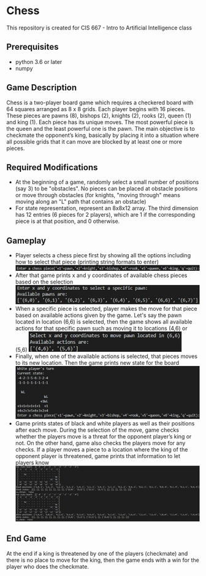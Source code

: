 # Chess

This repository is created for CIS 667 - Intro to Artificial Intelligence class

## Prerequisites
* python 3.6 or later
* numpy

## Game Description
Chess is a two-player board game which requires a checkered board with 64 squares arranged as 8 x 8 grids. Each player begins with 16 pieces. These pieces are pawns (8), bishops (2), knights (2), rooks (2), queen (1) and king (1). Each piece has its unique moves. The most powerful piece is the queen and the least powerful one is the pawn. The main objective is to checkmate the opponent’s king, basically by placing it into a situation where all possible grids that it can move are blocked by at least one or more pieces.

## Required Modifications
* At the beginning of a game, randomly select a small number of positions (say 3) to be "obstacles".  No pieces can be placed at obstacle positions or move through obstacles (for knights, "moving through" means moving along an "L" path that contains an obstacle)
* For state representation, represent an 8x8x12 array.  The third dimension has 12 entries (6 pieces for 2 players), which are 1 if the corresponding piece is at that position, and 0 otherwise.

## Gameplay
* Player selects a chess piece first by showing all the options including how to select that piece (printing string formats to enter)
![1](/images/1.jpg)
* After that game prints x and y coordinates of available chess pieces based on the selection
![2](/images/2.jpg)
* When a specific piece is selected, player makes the move for that piece based on available actions given by the game. Let's say the pawn located in location (6,6) is selected, then the game shows all available actions for that specific pawn such as moving it to locations (4,6) or (5,6)
![3](/images/3.jpg)
* Finally, when one of the available actions is selected, that pieces moves to its new location. Then the game prints new state for the board
![4](/images/4.jpg)
* Game prints states of black and white players as well as their positions after each move. During the selection of the move, game checks whether the players move is a threat for the opponent player’s king or not. On the other hand, game also checks the players move for any checks. If a player moves a piece to a location where the king of the opponent player is threatened, game prints that information to let players know
![5](/images/5.jpg)

## End Game
At the end if a king is threatened by one of the players (checkmate) and there is no place to move for the king, then the game ends with a win for the player who does the checkmate. 

